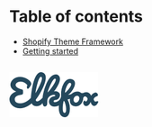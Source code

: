 # Table of contents

* [Shopify Theme Framework](README.md)
* [Getting started](getting-started.md)

## [![](.gitbook/assets/elkfox_logotype-email_signature.png)](https://elkfox.com/)
